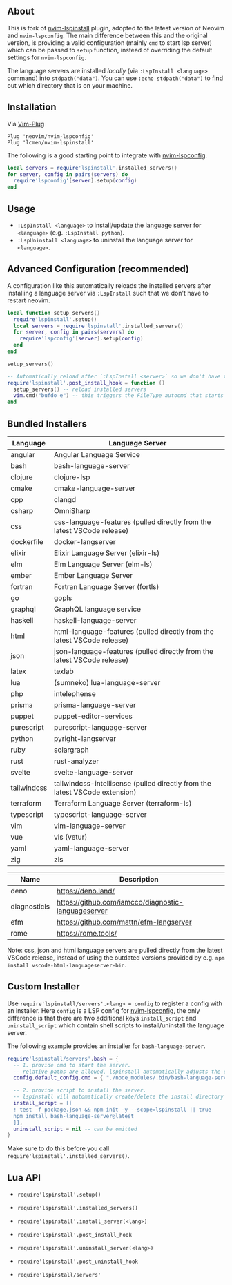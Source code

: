 ## About

This is fork of [nvim-lspinstall](https://github.com/kabouzeid/nvim-lspinstall) plugin, adopted to the latest version of Neovim and `nvim-lspconfig`.
The main difference between this and the original version, is providing a valid configuration (mainly `cmd` to start lsp server) which can be passed to `setup` function, instead of overriding the default settings for `nvim-lspconfig`.

The language servers are installed *locally* (via `:LspInstall <language>` command) into `stdpath("data")`. You can use `:echo stdpath("data")` to find out which directory that is on your machine.

## Installation
Via [Vim-Plug](https://github.com/junegunn/vim-plug)

```vim
Plug 'neovim/nvim-lspconfig'
Plug 'lcmen/nvim-lspinstall'
```
The following is a good starting point to integrate with [nvim-lspconfig](https://github.com/neovim/nvim-lspconfig).
```lua
local servers = require'lspinstall'.installed_servers()
for server, config in pairs(servers) do
  require'lspconfig'[server].setup(config)
end
```
## Usage
* `:LspInstall <language>` to install/update the language server for `<language>` (e.g. `:LspInstall python`).
* `:LspUninstall <language>` to uninstall the language server for `<language>`.

## Advanced Configuration (recommended)

A configuration like this automatically reloads the installed servers after installing a language server via `:LspInstall` such that we don't have to restart neovim.

```lua
local function setup_servers()
  require'lspinstall'.setup()
  local servers = require'lspinstall'.installed_servers()
  for server, config in pairs(servers) do
    require'lspconfig'[server].setup(config)
  end
end

setup_servers()

-- Automatically reload after `:LspInstall <server>` so we don't have to restart neovim
require'lspinstall'.post_install_hook = function ()
  setup_servers() -- reload installed servers
  vim.cmd("bufdo e") -- this triggers the FileType autocmd that starts the server
end
```

## Bundled Installers

| Language    | Language Server                                                             |
|-------------|-----------------------------------------------------------------------------|
| angular     | Angular Language Service                                                    |
| bash        | bash-language-server                                                        |
| clojure     | clojure-lsp                                                                 |
| cmake       | cmake-language-server                                                       |
| cpp         | clangd                                                                      |
| csharp      | OmniSharp                                                                   |
| css         | css-language-features (pulled directly from the latest VSCode release)      |
| dockerfile  | docker-langserver                                                           |
| elixir      | Elixir Language Server (elixir-ls)                                          |
| elm         | Elm Language Server (elm-ls)                                                |
| ember       | Ember Language Server                                                       |
| fortran     | Fortran Language Server (fortls)                                            |
| go          | gopls                                                                       |
| graphql     | GraphQL language service                                                    |
| haskell     | haskell-language-server                                                     |
| html        | html-language-features (pulled directly from the latest VSCode release)     |
| json        | json-language-features (pulled directly from the latest VSCode release)     |
| latex       | texlab                                                                      |
| lua         | (sumneko) lua-language-server                                               |
| php         | intelephense                                                                |
| prisma      | prisma-language-server                                                      |
| puppet      | puppet-editor-services                                                      |
| purescript  | purescript-language-server                                                  |
| python      | pyright-langserver                                                          |
| ruby        | solargraph                                                                  |
| rust        | rust-analyzer                                                               |
| svelte      | svelte-language-server                                                      |
| tailwindcss | tailwindcss-intellisense (pulled directly from the latest VSCode extension) |
| terraform   | Terraform Language Server (terraform-ls)                                    |
| typescript  | typescript-language-server                                                  |
| vim         | vim-language-server                                                         |
| vue         | vls (vetur)                                                                 |
| yaml        | yaml-language-server                                                        |
| zig         | zls                                                                         |

| Name        | Description                                                                 |
|-------------|-----------------------------------------------------------------------------|
| deno        | https://deno.land/                                                          |
| diagnosticls| https://github.com/iamcco/diagnostic-languageserver                         |
| efm         | https://github.com/mattn/efm-langserver                                     |
| rome        | https://rome.tools/                                                         |

Note: css, json and html language servers are pulled directly from the latest VSCode release, instead of using the outdated versions provided by e.g. `npm install vscode-html-languageserver-bin`.


## Custom Installer

Use `require'lspinstall/servers'.<lang> = config` to register a config with an installer.
Here `config` is a LSP config for [nvim-lspconfig](https://github.com/neovim/nvim-lspconfig), the only difference is that there are two additional keys `install_script` and `uninstall_script` which contain shell scripts to install/uninstall the language server.

The following example provides an installer for `bash-language-server`.
```lua
require'lspinstall/servers'.bash = {
  -- 1. provide cmd to start the server.
  -- relative paths are allowed, lspinstall automatically adjusts the cmd and cmd_cwd for us!
  config.default_config.cmd = { "./node_modules/.bin/bash-language-server" },

  -- 2. provide script to install the server.
  -- lspinstall will automatically create/delete the install directory for every server
  install_script = [[
  ! test -f package.json && npm init -y --scope=lspinstall || true
  npm install bash-language-server@latest
  ]],
  uninstall_script = nil -- can be omitted
}
```

Make sure to do this before you call `require'lspinstall'.installed_servers()`.

## Lua API

* `require'lspinstall'.setup()`

* `require'lspinstall'.installed_servers()`

* `require'lspinstall'.install_server(<lang>)`
* `require'lspinstall'.post_install_hook`

* `require'lspinstall'.uninstall_server(<lang>)`
* `require'lspinstall'.post_uninstall_hook`

* `require'lspinstall/servers'`

